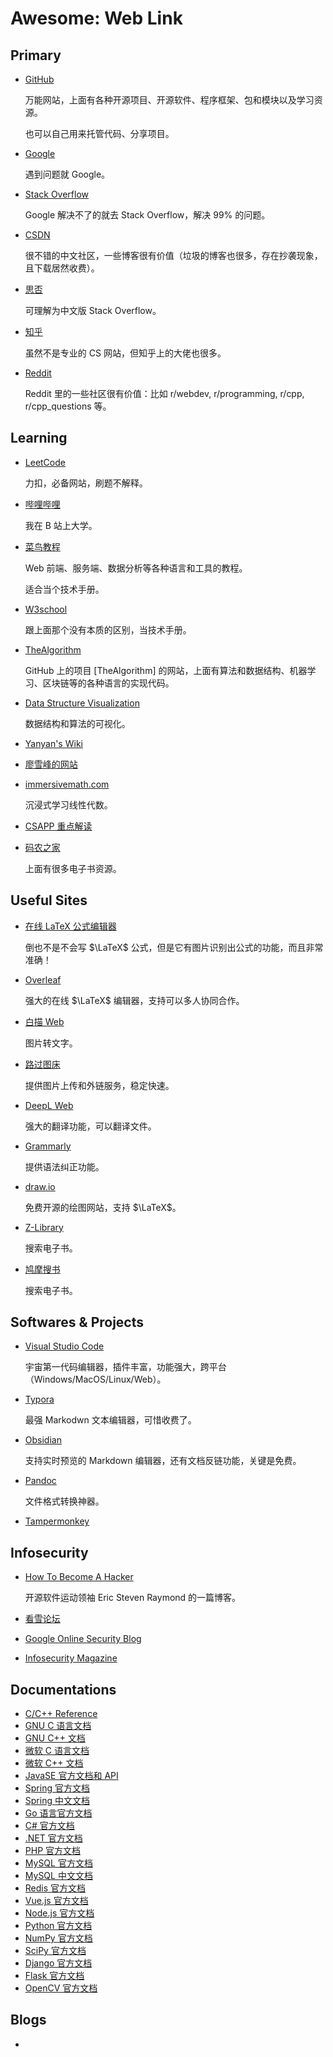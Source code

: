 # Awesome: Web Link

## Primary
  
* [GitHub](https://github.com/)
 
  万能网站，上面有各种开源项目、开源软件、程序框架、包和模块以及学习资源。
  
  也可以自己用来托管代码、分享项目。

* [Google](https://google.com/)

  遇到问题就 Google。

* [Stack Overflow](https://stackoverflow.com/)

  Google 解决不了的就去 Stack Overflow，解决 99% 的问题。

* [CSDN](https://www.csdn.net/)

  很不错的中文社区，一些博客很有价值（垃圾的博客也很多，存在抄袭现象，且下载居然收费）。

* [思否](https://segmentfault.com/)

  可理解为中文版 Stack Overflow。
  
* [知乎](https://zhihu.com/)

  虽然不是专业的 CS 网站，但知乎上的大佬也很多。

* [Reddit](https://www.reddit.com/)

  Reddit 里的一些社区很有价值：比如 r/webdev, r/programming, r/cpp, r/cpp_questions 等。

## Learning

* [LeetCode](https://leetcode-cn.com)

  力扣，必备网站，刷题不解释。
  
* [哔哩哔哩](https://www.bilibili.com/)

  我在 B 站上大学。

* [菜鸟教程](https://www.runoob.com/)

  Web 前端、服务端、数据分析等各种语言和工具的教程。
  
  适合当个技术手册。
  
* [W3school](https://www.w3school.com.cn/)

  跟上面那个没有本质的区别，当技术手册。

* [TheAlgorithm](https://the-algorithms.com/)

  GitHub 上的项目 [TheAlgorithm] 的网站，上面有算法和数据结构、机器学习、区块链等的各种语言的实现代码。

* [Data Structure Visualization](https://www.cs.usfca.edu/~galles/visualization) 

  数据结构和算法的可视化。
  
* [Yanyan's Wiki](https://jyywiki.cn/)

* [廖雪峰的网站](https://www.liaoxuefeng.com/)

* [immersivemath.com](https://immersivemath.com/)

  沉浸式学习线性代数。

* [CSAPP 重点解读](https://fengmuzi2003.gitbook.io/csapp3e/)

* [码农之家](https://www.xz577.com/)

  上面有很多电子书资源。
  
## Useful Sites

* [在线 LaTeX 公式编辑器](https://www.latexlive.com/)

  倒也不是不会写 $\LaTeX$ 公式，但是它有图片识别出公式的功能，而且非常准确！

* [Overleaf](https://cn.overleaf.com/)

  强大的在线 $\LaTeX$ 编辑器，支持可以多人协同合作。

* [白描 Web](https://web.baimiaoapp.com/)

  图片转文字。

* [路过图床](https://imgtu.com/)

  提供图片上传和外链服务，稳定快速。

* [DeepL Web](https://www.deepl.com/)

  强大的翻译功能，可以翻译文件。

* [Grammarly](https://www.grammarly.com/)

  提供语法纠正功能。

* [draw.io](https://app.diagrams.net/)
  
  免费开源的绘图网站，支持 $\LaTeX$。

* [Z-Library](https://zh.z-lib.org/)

  搜索电子书。

* [鸠摩搜书](https://www.jiumodiary.com/)

  搜索电子书。
  

## Softwares & Projects

* [Visual Studio Code]()

  宇宙第一代码编辑器，插件丰富，功能强大，跨平台（Windows/MacOS/Linux/Web）。

* [Typora]()

  最强 Markodwn 文本编辑器，可惜收费了。

* [Obsidian]()

  支持实时预览的 Markdown 编辑器，还有文档反链功能，关键是免费。

* [Pandoc]()

  文件格式转换神器。

* [Tampermonkey]()


## Infosecurity

* [How To Become A Hacker](http://www.catb.org/esr/faqs/hacker-howto.html)

  开源软件运动领袖 Eric Steven Raymond 的一篇博客。

* [看雪论坛](https://www.kanxue.com/)

* [Google Online Security Blog](https://security.googleblog.com/)

* [Infosecurity Magazine](https://www.infosecurity-magazine.com/)
  
## Documentations

* [C/C++ Reference](https://en.cppreference.com/w/)
* [GNU C 语言文档](https://www.gnu.org/software/libc/manual/)
* [GNU C++ 文档](https://gcc.gnu.org/onlinedocs/libstdc++/)
* [微软 C 语言文档](https://docs.microsoft.com/zh-cn/cpp/c-language/)
* [微软 C++ 文档](https://docs.microsoft.com/zh-cn/cpp/cpp/)
* [JavaSE 官方文档和 API](https://docs.oracle.com/en/java/javase/)
* [Spring 官方文档](https://spring.io/)
* [Spring 中文文档](https://docs.gitcode.net/spring/guide/)
* [Go 语言官方文档](https://go.dev/doc/)
* [C# 官方文档](https://docs.microsoft.com/zh-CN/dotnet/csharp/)
* [.NET 官方文档](https://docs.microsoft.com/zh-CN/dotnet/)
* [PHP 官方文档](https://www.php.net/docs.php)
* [MySQL 官方文档](https://dev.mysql.com/doc/)
* [MySQL 中文文档](https://docs.gitcode.net/mysql/guide/)
* [Redis 官方文档](https://redis.io/)
* [Vue.js 官方文档](https://v3.cn.vuejs.org/guide/)
* [Node.js 官方文档]()
* [Python 官方文档](https://docs.python.org/)
* [NumPy 官方文档]()
* [SciPy 官方文档]()
* [Django 官方文档]()
* [Flask 官方文档]()
* [OpenCV 官方文档](https://docs.opencv.org/)


## Blogs

* 